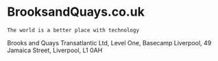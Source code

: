 # BrooksandQuays.co.uk

`The world is a better place with technology`

Brooks and Quays Transatlantic Ltd,
Level One, Basecamp Liverpool,
49 Jamaica Street,
Liverpool, L1 0AH
